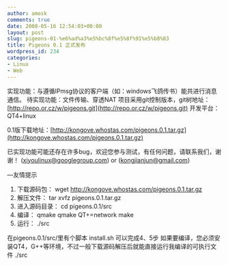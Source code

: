 ```yaml
---
author: amosk
comments: true
date: 2008-05-16 12:54:03+00:00
layout: post
slug: pigeons-01-%e6%ad%a3%e5%bc%8f%e5%8f%91%e5%b8%83
title: Pigeons 0.1 正式发布
wordpress_id: 234
categories:
- Linux
- Web
---
```




实现功能：与遵循IPmsg协议的客户端（如：windows飞鸽传书）能共进行消息通信。
待实现功能：文件传输、穿透NAT
项目采用git控制版本，git树地址： [http://repo.or.cz/w/pigeons.git](http://repo.or.cz/w/pigeons.git)
开发平台：QT4+linux

0.1版下载地址：[http://kongove.whostas.com/pigeons.0.1.tar.gz](http://kongove.whostas.com/pigeons.0.1.tar.gz)

已实现功能可能还存在许多bug，欢迎您参与测试，有任何问题，请联系我们，谢谢！
(xiyoulinux@googlegroup.com) or (kongjianjun@gmail.com)

—友情提示
1. 下载源码包：
wget http://kongove.whostas.com/pigeons.0.1.tar.gz
2. 解压文件：
tar xvfz pigeons.0.1.tar.gz
3. 进入源码目录：
cd pigeons.0.1/src
4. 编译：
qmake
qmake QT+=network
make
5. 运行：
./src

在pigeons.0.1/src/里有个脚本 install.sh 可以完成4、5步
如果要编译，您必须安装QT4，G++等环境，不过一般下载源码解压后就能直接运行我编译的可执行文件 ./src


